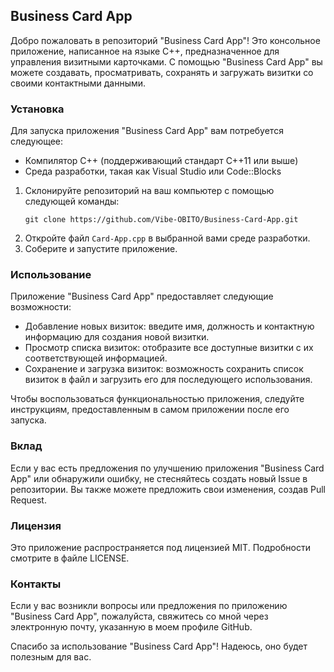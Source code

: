 ## Business Card App

Добро пожаловать в репозиторий "Business Card App"! Это консольное приложение, написанное на языке C++, предназначенное для управления визитными карточками. С помощью "Business Card App" вы можете создавать, просматривать, сохранять и загружать визитки со своими контактными данными.

### Установка

Для запуска приложения "Business Card App" вам потребуется следующее:

- Компилятор C++ (поддерживающий стандарт C++11 или выше)
- Среда разработки, такая как Visual Studio или Code::Blocks

1. Склонируйте репозиторий на ваш компьютер с помощью следующей команды:
   ```
   git clone https://github.com/Vibe-OBITO/Business-Card-App.git
   ```
2. Откройте файл `Card-App.cpp` в выбранной вами среде разработки.
3. Соберите и запустите приложение.

### Использование

Приложение "Business Card App" предоставляет следующие возможности:

- Добавление новых визиток: введите имя, должность и контактную информацию для создания новой визитки.
- Просмотр списка визиток: отобразите все доступные визитки с их соответствующей информацией.
- Сохранение и загрузка визиток: возможность сохранить список визиток в файл и загрузить его для последующего использования.

Чтобы воспользоваться функциональностью приложения, следуйте инструкциям, предоставленным в самом приложении после его запуска.

### Вклад

Если у вас есть предложения по улучшению приложения "Business Card App" или обнаружили ошибку, не стесняйтесь создать новый Issue в репозитории. Вы также можете предложить свои изменения, создав Pull Request.

### Лицензия

Это приложение распространяется под лицензией MIT. Подробности смотрите в файле LICENSE.

### Контакты

Если у вас возникли вопросы или предложения по приложению "Business Card App", пожалуйста, свяжитесь со мной через электронную почту, указанную в моем профиле GitHub.

Спасибо за использование "Business Card App"! Надеюсь, оно будет полезным для вас.
